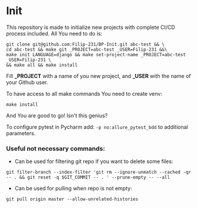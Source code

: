 # Init 
This repository is made to initialize new projects with complete CI/CD process included. All You need to do is:
```## :TODO make this readme generic per language - I don't want same readme for all languages
git clone git@github.com:Filip-231/BP-Init.git abc-test && \
cd abc-test && make git _PROJECT=abc-test _USER=Filip-231 &&\ 
make init LANGUAGE=django && make set-project-name _PROJECT=abc-test _USER=Filip-231 \
&& make all && make install
```
Fill **_PROJECT** with a name of you new project, and **_USER** with the name of your Github user.

To have access to all make commands You need to create venv:

```make install```

And You are good to go! Isn't this genius?

To configure pytest in Pycharm add: ```-p no:allure_pytest_bdd``` to additional parameters.

### Useful not necessary commands:

- Can be used for filtering git repo if you want to delete some files:

```git filter-branch --index-filter 'git rm --ignore-unmatch --cached -qr -- . && git reset -q $GIT_COMMIT -- . ' --prune-empty -- --all```


- Can be used for pulling when repo is not empty:

``git pull origin master --allow-unrelated-histories``

